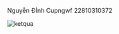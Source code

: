 Nguyễn ĐÌnh Cupngwf 22810310372

![ketqua](https://github.com/user-attachments/assets/950bf9dd-6e9a-4460-9763-5450eb6cb169)
